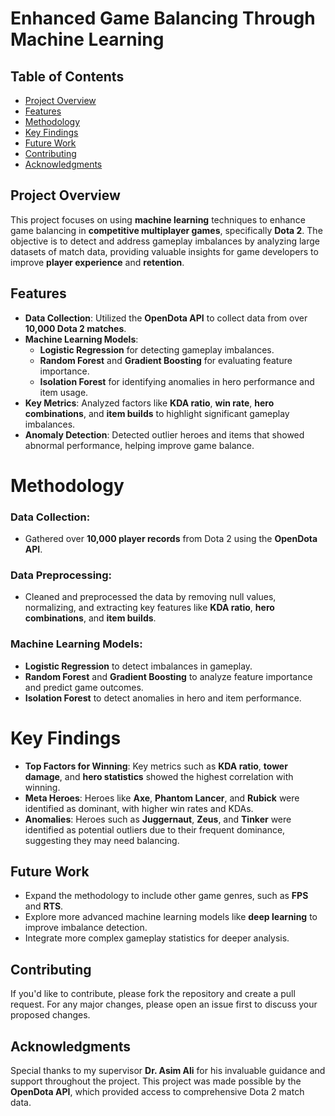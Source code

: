 # Enhanced Game Balancing Through Machine Learning
## Table of Contents
- [Project Overview](#project-overview)
- [Features](#features)
- [Methodology](#methodology)
- [Key Findings](#key-findings)
- [Future Work](#future-work)
- [Contributing](#contributing)
- [Acknowledgments](#acknowledgments)

## Project Overview
This project focuses on using **machine learning** techniques to enhance game balancing in **competitive multiplayer games**, specifically **Dota 2**. The objective is to detect and address gameplay imbalances by analyzing large datasets of match data, providing valuable insights for game developers to improve **player experience** and **retention**.

## Features
- **Data Collection**: Utilized the **OpenDota API** to collect data from over **10,000 Dota 2 matches**.
- **Machine Learning Models**:
  - **Logistic Regression** for detecting gameplay imbalances.
  - **Random Forest** and **Gradient Boosting** for evaluating feature importance.
  - **Isolation Forest** for identifying anomalies in hero performance and item usage.
- **Key Metrics**: Analyzed factors like **KDA ratio**, **win rate**, **hero combinations**, and **item builds** to highlight significant gameplay imbalances.
- **Anomaly Detection**: Detected outlier heroes and items that showed abnormal performance, helping improve game balance.


# Methodology

### Data Collection:
- Gathered over **10,000 player records** from Dota 2 using the **OpenDota API**.

### Data Preprocessing:
- Cleaned and preprocessed the data by removing null values, normalizing, and extracting key features like **KDA ratio**, **hero combinations**, and **item builds**.

### Machine Learning Models:
- **Logistic Regression** to detect imbalances in gameplay.
- **Random Forest** and **Gradient Boosting** to analyze feature importance and predict game outcomes.
- **Isolation Forest** to detect anomalies in hero and item performance.

# Key Findings

- **Top Factors for Winning**: Key metrics such as **KDA ratio**, **tower damage**, and **hero statistics** showed the highest correlation with winning.
- **Meta Heroes**: Heroes like **Axe**, **Phantom Lancer**, and **Rubick** were identified as dominant, with higher win rates and KDAs.
- **Anomalies**: Heroes such as **Juggernaut**, **Zeus**, and **Tinker** were identified as potential outliers due to their frequent dominance, suggesting they may need balancing.


## Future Work
- Expand the methodology to include other game genres, such as **FPS** and **RTS**.
- Explore more advanced machine learning models like **deep learning** to improve imbalance detection.
- Integrate more complex gameplay statistics for deeper analysis.

## Contributing
If you'd like to contribute, please fork the repository and create a pull request. For any major changes, please open an issue first to discuss your proposed changes.

## Acknowledgments
Special thanks to my supervisor **Dr. Asim Ali** for his invaluable guidance and support throughout the project. This project was made possible by the **OpenDota API**, which provided access to comprehensive Dota 2 match data.
